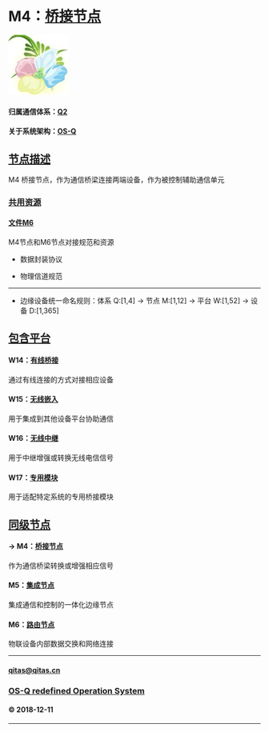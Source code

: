 ﻿# M4：[桥接节点](https://github.com/OS-Q/M4) 

[![sites](OS-Q/OS-Q.png)](http://www.OS-Q.com)

#### 归属通信体系：[Q2](https://github.com/OS-Q/Q2)

#### 关于系统架构：[OS-Q](https://github.com/OS-Q/OS-Q)

## [节点描述](https://github.com/OS-Q/M4/wiki) 

M4 桥接节点，作为通信桥梁连接两端设备，作为被控制辅助通信单元

### [共用资源](https://github.com/OS-Q/M4/wiki) 

#### [文件M6](M6/)

M4节点和M6节点对接规范和资源

- 数据封装协议

- 物理信道规范


---

- 边缘设备统一命名规则：体系 Q:[1,4] -> 节点 M:[1,12] -> 平台 W:[1,52] -> 设备 D:[1,365]

## [包含平台](https://github.com/OS-Q/M4/wiki) 

#### W14：[有线桥接](https://github.com/OS-Q/W14)

通过有线连接的方式对接相应设备

#### W15：[无线嵌入](https://github.com/OS-Q/W15)

用于集成到其他设备平台协助通信

#### W16：[无线中继](https://github.com/OS-Q/W16)

用于中继增强或转换无线电信信号

#### W17：[专用模块](https://github.com/OS-Q/W17)

用于适配特定系统的专用桥接模块

## [同级节点](https://github.com/OS-Q/Q2/wiki)

#### -> M4：[桥接节点](https://github.com/OS-Q/M4)

作为通信桥梁转换或增强相应信号

#### M5：[集成节点](https://github.com/OS-Q/M5)

集成通信和控制的一体化边缘节点

#### M6：[路由节点](https://github.com/OS-Q/M6)

物联设备内部数据交换和网络连接

---
####  qitas@qitas.cn
###  [OS-Q redefined Operation System](http://www.OS-Q.com)
####  © 2018-12-11

---
